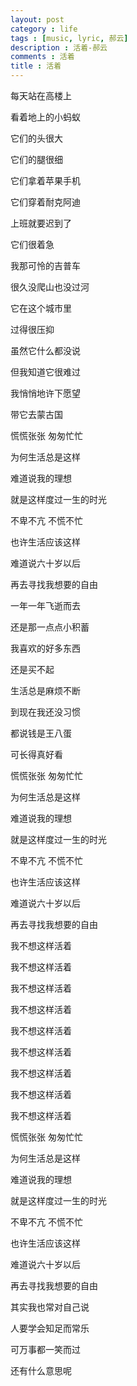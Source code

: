 ```yaml
---
layout: post
category : life
tags : [music, lyric, 郝云]
description : 活着-郝云
comments : 活着
title : 活着
---
```

每天站在高楼上

看着地上的小蚂蚁

它们的头很大

它们的腿很细

它们拿着苹果手机

它们穿着耐克阿迪

上班就要迟到了

它们很着急

我那可怜的吉普车

很久没爬山也没过河

它在这个城市里

过得很压抑

虽然它什么都没说

但我知道它很难过

我悄悄地许下愿望

带它去蒙古国

慌慌张张 匆匆忙忙

为何生活总是这样

难道说我的理想

就是这样度过一生的时光

不卑不亢 不慌不忙

也许生活应该这样

难道说六十岁以后

再去寻找我想要的自由

一年一年飞逝而去

还是那一点点小积蓄

我喜欢的好多东西

还是买不起

生活总是麻烦不断

到现在我还没习惯

都说钱是王八蛋

可长得真好看

慌慌张张 匆匆忙忙

为何生活总是这样

难道说我的理想

就是这样度过一生的时光

不卑不亢 不慌不忙

也许生活应该这样

难道说六十岁以后

再去寻找我想要的自由

我不想这样活着

我不想这样活着

我不想这样活着

我不想这样活着

我不想这样活着

我不想这样活着

我不想这样活着

我不想这样活着

我不想这样活着

慌慌张张 匆匆忙忙

为何生活总是这样

难道说我的理想

就是这样度过一生的时光

不卑不亢 不慌不忙

也许生活应该这样

难道说六十岁以后

再去寻找我想要的自由

其实我也常对自己说

人要学会知足而常乐

可万事都一笑而过

还有什么意思呢